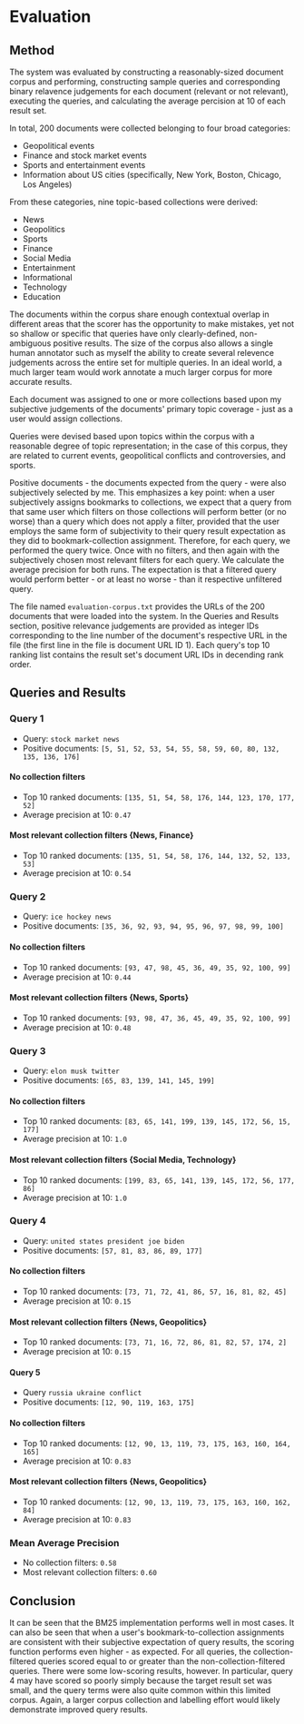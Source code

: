 # Evaluation

## Method
The system was evaluated by constructing a reasonably-sized document corpus and performing, constructing sample queries and corresponding binary relavence judgements for each document (relevant or not relevant), executing the queries, and calculating the average percision at 10 of each result set.

In total, 200 documents were collected belonging to four broad categories:
- Geopolitical events
- Finance and stock market events
- Sports and entertainment events
- Information about US cities (specifically, New York, Boston, Chicago, Los Angeles)

From these categories, nine topic-based collections were derived:
- News
- Geopolitics
- Sports
- Finance
- Social Media
- Entertainment
- Informational
- Technology
- Education

The documents within the corpus share enough contextual overlap in different areas that the scorer has the opportunity to make mistakes, yet not so shallow or specific that queries have only clearly-defined, non-ambiguous positive results. The size of the corpus also allows a single human annotator such as myself the ability to create several relevence judgements across the entire set for multiple queries. In an ideal world, a much larger team would work annotate a much larger corpus for more accurate results.

Each document was assigned to one or more collections based upon my subjective judgements of the documents' primary topic coverage - just as a user would assign collections.

Queries were devised based upon topics within the corpus with a reasonable degree of topic representation; in the case of this corpus, they are related to current events, geopolitical conflicts and controversies, and sports.

Positive documents - the documents expected from the query - were also subjectively selected by me. This emphasizes a key point: when a user subjectively assigns bookmarks to collections, we expect that a query from that same user which filters on those collections will perform better (or no worse) than a query which does not apply a filter, provided that the user employs the same form of subjectivity to their query result expectation as they did to bookmark-collection assignment. Therefore, for each query, we performed the query twice. Once with no filters, and then again with the subjectively chosen most relevant filters for each query. We calculate the average precision for both runs. The expectation is that a filtered query would perform better - or at least no worse - than it respective unfiltered query.

The file named `evaluation-corpus.txt` provides the URLs of the 200 documents that were loaded into the system. In the Queries and Results section, positive relevance judgements are provided as integer IDs corresponding to the line number of the document's respective URL in the file (the first line in the file is document URL ID 1). Each query's top 10 ranking list contains the result set's document URL IDs in decending rank order.

## Queries and Results

### Query 1
- Query: `stock market news`
- Positive documents: `[5, 51, 52, 53, 54, 55, 58, 59, 60, 80, 132, 135, 136, 176]`

#### No collection filters
- Top 10 ranked documents: `[135, 51, 54, 58, 176, 144, 123, 170, 177, 52]`
- Average precision at 10: `0.47`

#### Most relevant collection filters {News, Finance}
- Top 10 ranked documents: `[135, 51, 54, 58, 176, 144, 132, 52, 133, 53]`
- Average precision at 10: `0.54`

### Query 2
- Query: `ice hockey news`
- Positive documents: `[35, 36, 92, 93, 94, 95, 96, 97, 98, 99, 100]`

#### No collection filters
- Top 10 ranked documents: `[93, 47, 98, 45, 36, 49, 35, 92, 100, 99]`
- Average precision at 10: `0.44`

#### Most relevant collection filters {News, Sports}
- Top 10 ranked documents: `[93, 98, 47, 36, 45, 49, 35, 92, 100, 99]`
- Average precision at 10: `0.48`

### Query 3
- Query: `elon musk twitter`
- Positive documents: `[65, 83, 139, 141, 145, 199]`

#### No collection filters
- Top 10 ranked documents: `[83, 65, 141, 199, 139, 145, 172, 56, 15, 177]`
- Average precision at 10: `1.0`

#### Most relevant collection filters {Social Media, Technology}
- Top 10 ranked documents: `[199, 83, 65, 141, 139, 145, 172, 56, 177, 86]`
- Average precision at 10: `1.0`

### Query 4
- Query: `united states president joe biden`
- Positive documents: `[57, 81, 83, 86, 89, 177]`

#### No collection filters
- Top 10 ranked documents: `[73, 71, 72, 41, 86, 57, 16, 81, 82, 45]`
- Average precision at 10: `0.15`

#### Most relevant collection filters {News, Geopolitics}
- Top 10 ranked documents: `[73, 71, 16, 72, 86, 81, 82, 57, 174, 2]`
- Average precision at 10: `0.15`

#### Query 5
- Query `russia ukraine conflict`
- Positive documents: `[12, 90, 119, 163, 175]`

#### No collection filters
- Top 10 ranked documents: `[12, 90, 13, 119, 73, 175, 163, 160, 164, 165]`
- Average precision at 10: `0.83`

#### Most relevant collection filters {News, Geopolitics}
- Top 10 ranked documents: `[12, 90, 13, 119, 73, 175, 163, 160, 162, 84]`
- Average precision at 10: `0.83`

### Mean Average Precision
- No collection filters: `0.58`
- Most relevant collection filters: `0.60`

## Conclusion
It can be seen that the BM25 implementation performs well in most cases. It can also be seen that when a user's bookmark-to-collection assignments are consistent with their subjective expectation of query results, the scoring function performs even higher - as expected. For all queries, the collection-filtered queries scored equal to or greater than the non-collection-filtered queries. There were some low-scoring results, however. In particular, query 4 may have scored so poorly simply because the target result set was small, and the query terms were also quite common within this limited corpus. Again, a larger corpus collection and labelling effort would likely demonstrate improved query results.